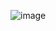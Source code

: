 ![image](https://user-images.githubusercontent.com/72289126/161434971-68651f26-ede7-4ef5-938e-0e5baf623243.png)
